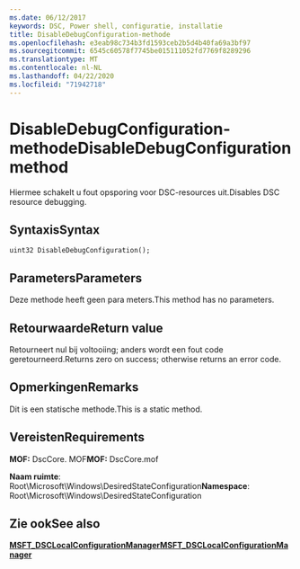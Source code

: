 ```yaml
---
ms.date: 06/12/2017
keywords: DSC, Power shell, configuratie, installatie
title: DisableDebugConfiguration-methode
ms.openlocfilehash: e3eab98c734b3fd1593ceb2b5d4b40fa69a3bf97
ms.sourcegitcommit: 6545c60578f7745be015111052fd7769f8289296
ms.translationtype: MT
ms.contentlocale: nl-NL
ms.lasthandoff: 04/22/2020
ms.locfileid: "71942718"
---
```

# <a name="disabledebugconfiguration-method"></a><span data-ttu-id="36130-103">DisableDebugConfiguration-methode</span><span class="sxs-lookup"><span data-stu-id="36130-103">DisableDebugConfiguration method</span></span>

<span data-ttu-id="36130-104">Hiermee schakelt u fout opsporing voor DSC-resources uit.</span><span class="sxs-lookup"><span data-stu-id="36130-104">Disables DSC resource debugging.</span></span>

## <a name="syntax"></a><span data-ttu-id="36130-105">Syntaxis</span><span class="sxs-lookup"><span data-stu-id="36130-105">Syntax</span></span>

```mof
uint32 DisableDebugConfiguration();
```

## <a name="parameters"></a><span data-ttu-id="36130-106">Parameters</span><span class="sxs-lookup"><span data-stu-id="36130-106">Parameters</span></span>

<span data-ttu-id="36130-107">Deze methode heeft geen para meters.</span><span class="sxs-lookup"><span data-stu-id="36130-107">This method has no parameters.</span></span>

## <a name="return-value"></a><span data-ttu-id="36130-108">Retourwaarde</span><span class="sxs-lookup"><span data-stu-id="36130-108">Return value</span></span>

<span data-ttu-id="36130-109">Retourneert nul bij voltooiing; anders wordt een fout code geretourneerd.</span><span class="sxs-lookup"><span data-stu-id="36130-109">Returns zero on success; otherwise returns an error code.</span></span>

## <a name="remarks"></a><span data-ttu-id="36130-110">Opmerkingen</span><span class="sxs-lookup"><span data-stu-id="36130-110">Remarks</span></span>

<span data-ttu-id="36130-111">Dit is een statische methode.</span><span class="sxs-lookup"><span data-stu-id="36130-111">This is a static method.</span></span>

## <a name="requirements"></a><span data-ttu-id="36130-112">Vereisten</span><span class="sxs-lookup"><span data-stu-id="36130-112">Requirements</span></span>

<span data-ttu-id="36130-113">**MOF:** DscCore. MOF</span><span class="sxs-lookup"><span data-stu-id="36130-113">**MOF:** DscCore.mof</span></span>

<span data-ttu-id="36130-114">**Naam ruimte**: Root\Microsoft\Windows\DesiredStateConfiguration</span><span class="sxs-lookup"><span data-stu-id="36130-114">**Namespace**: Root\Microsoft\Windows\DesiredStateConfiguration</span></span>

## <a name="see-also"></a><span data-ttu-id="36130-115">Zie ook</span><span class="sxs-lookup"><span data-stu-id="36130-115">See also</span></span>

[<span data-ttu-id="36130-116">**MSFT_DSCLocalConfigurationManager**</span><span class="sxs-lookup"><span data-stu-id="36130-116">**MSFT_DSCLocalConfigurationManager**</span></span>](msft-dsclocalconfigurationmanager.md)
